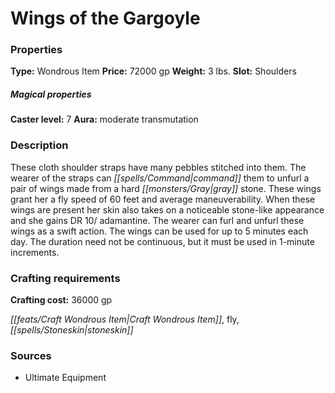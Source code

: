 ﻿---
Title: "Wings of the Gargoyle"
Type: "Wondrous Item"
Price: "72000 gp"
Weight: "3 lbs."
Slot: "Shoulders"
Caster level: "7"
Aura: "moderate transmutation"
Description: |
  "These cloth shoulder straps have many pebbles stitched into them. The wearer of the straps can command them to unfurl a pair of wings made from a hard gray stone. These wings grant her a fly speed of 60 feet and average maneuverability. When these wings are present her skin also takes on a noticeable stone-like appearance and she gains DR 10/ adamantine. The wearer can furl and unfurl these wings as a swift action. The wings can be used for up to 5 minutes each day. The duration need not be continuous, but it must be used in 1-minute increments."
Crafting cost: "36000 gp"
Sources: "['Ultimate Equipment']"
---

# Wings of the Gargoyle

### Properties

**Type:** Wondrous Item **Price:** 72000 gp **Weight:** 3 lbs. **Slot:** Shoulders

##### Magical properties

**Caster level:** 7 **Aura:** moderate transmutation

### Description

These cloth shoulder straps have many pebbles stitched into them. The wearer of the straps can _[[spells/Command|command]]_ them to unfurl a pair of wings made from a hard _[[monsters/Gray|gray]]_ stone. These wings grant her a fly speed of 60 feet and average maneuverability. When these wings are present her skin also takes on a noticeable stone-like appearance and she gains DR 10/ adamantine. The wearer can furl and unfurl these wings as a swift action. The wings can be used for up to 5 minutes each day. The duration need not be continuous, but it must be used in 1-minute increments.

### Crafting requirements

**Crafting cost:** 36000 gp

_[[feats/Craft Wondrous Item|Craft Wondrous Item]]_, fly, _[[spells/Stoneskin|stoneskin]]_

### Sources

* Ultimate Equipment